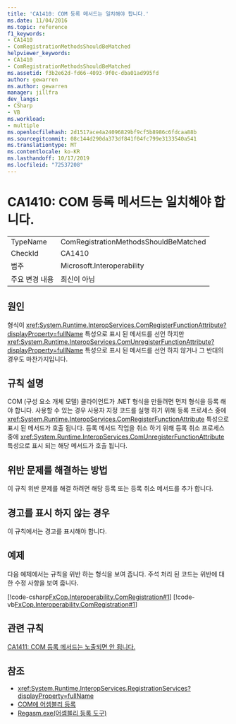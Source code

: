 ```yaml
---
title: 'CA1410: COM 등록 메서드는 일치해야 합니다.'
ms.date: 11/04/2016
ms.topic: reference
f1_keywords:
- CA1410
- ComRegistrationMethodsShouldBeMatched
helpviewer_keywords:
- CA1410
- ComRegistrationMethodsShouldBeMatched
ms.assetid: f3b2e62d-fd66-4093-9f0c-dba01ad995fd
author: gewarren
ms.author: gewarren
manager: jillfra
dev_langs:
- CSharp
- VB
ms.workload:
- multiple
ms.openlocfilehash: 2d1517ace4a24096829bf9cf5b8986c6fdcaa88b
ms.sourcegitcommit: 08c144d290da373df841f04fc799e3133540a541
ms.translationtype: MT
ms.contentlocale: ko-KR
ms.lasthandoff: 10/17/2019
ms.locfileid: "72537208"
---
```

# <a name="ca1410-com-registration-methods-should-be-matched"></a>CA1410: COM 등록 메서드는 일치해야 합니다.

|||
|-|-|
|TypeName|ComRegistrationMethodsShouldBeMatched|
|CheckId|CA1410|
|범주|Microsoft.Interoperability|
|주요 변경 내용|최신이 아님|

## <a name="cause"></a>원인

형식이 <xref:System.Runtime.InteropServices.ComRegisterFunctionAttribute?displayProperty=fullName> 특성으로 표시 된 메서드를 선언 하지만 <xref:System.Runtime.InteropServices.ComUnregisterFunctionAttribute?displayProperty=fullName> 특성으로 표시 된 메서드를 선언 하지 않거나 그 반대의 경우도 마찬가지입니다.

## <a name="rule-description"></a>규칙 설명

COM (구성 요소 개체 모델) 클라이언트가 .NET 형식을 만들려면 먼저 형식을 등록 해야 합니다. 사용할 수 있는 경우 사용자 지정 코드를 실행 하기 위해 등록 프로세스 중에 <xref:System.Runtime.InteropServices.ComRegisterFunctionAttribute> 특성으로 표시 된 메서드가 호출 됩니다. 등록 메서드 작업을 취소 하기 위해 등록 취소 프로세스 중에 <xref:System.Runtime.InteropServices.ComUnregisterFunctionAttribute> 특성으로 표시 되는 해당 메서드가 호출 됩니다.

## <a name="how-to-fix-violations"></a>위반 문제를 해결하는 방법

이 규칙 위반 문제를 해결 하려면 해당 등록 또는 등록 취소 메서드를 추가 합니다.

## <a name="when-to-suppress-warnings"></a>경고를 표시 하지 않는 경우

이 규칙에서는 경고를 표시해야 합니다.

## <a name="example"></a>예제

다음 예제에서는 규칙을 위반 하는 형식을 보여 줍니다. 주석 처리 된 코드는 위반에 대 한 수정 사항을 보여 줍니다.

[!code-csharp[FxCop.Interoperability.ComRegistration#1](../code-quality/codesnippet/CSharp/ca1410-com-registration-methods-should-be-matched_1.cs)]
[!code-vb[FxCop.Interoperability.ComRegistration#1](../code-quality/codesnippet/VisualBasic/ca1410-com-registration-methods-should-be-matched_1.vb)]

## <a name="related-rules"></a>관련 규칙

[CA1411: COM 등록 메서드는 노출되면 안 됩니다.](../code-quality/ca1411.md)

## <a name="see-also"></a>참조

- <xref:System.Runtime.InteropServices.RegistrationServices?displayProperty=fullName>
- [COM에 어셈블리 등록](/dotnet/framework/interop/registering-assemblies-with-com)
- [Regasm.exe(어셈블리 등록 도구)](/dotnet/framework/tools/regasm-exe-assembly-registration-tool)

